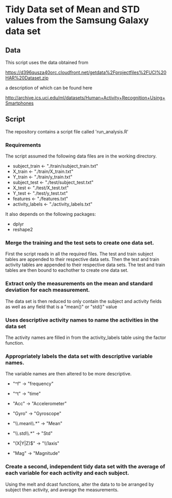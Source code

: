 # Tidy Data set of Mean and STD values from the Samsung Galaxy data set

## Data
This script uses the data obtained from 

https://d396qusza40orc.cloudfront.net/getdata%2Fprojectfiles%2FUCI%20HAR%20Dataset.zip

a description of which can be found here

http://archive.ics.uci.edu/ml/datasets/Human+Activity+Recognition+Using+Smartphones

## Script

The repository contains a script file called 'run_analysis.R'

### Requirements

The script assumed the following data files are in the working directory.

* subject_train   <-  "./train/subject_train.txt"
* X_train         <-  "./train/X_train.txt"
* Y_train         <-  "./train/y_train.txt"
* subject_test    <-  "./test/subject_test.txt"
* X_test          <-  "./test/X_test.txt"
* Y_test          <-  "./test/y_test.txt"
* features        <-  "./features.txt"
* activity_labels <-  "./activity_labels.txt"

It also depends on the following packages:

* dplyr
* reshape2

### Merge the training and the test sets to create one data set.
First the script reads in all the required files. 
The test and train subject tables are appended to their respective data sets. 
Then the test and train activity tables are appended to their respective data sets. 
The test and train tables are then bound to eachother to create one data set.

### Extract only the measurements on the mean and standard deviation for each measurement.
The data set is then reduced to only contain the subject and activity fields as well as any field that is a "mean()" or "std()" value

### Uses descriptive activity names to name the activities in the data set
The activity names are filled in from the activity_labels table using the factor function.

### Appropriately labels the data set with descriptive variable names.
The variable names are then altered to be more descriptive. 

- "^f" -> "frequency"

- "^t" -> "time"

- "Acc" -> "Accelerometer"

- "Gyro" -> "Gyroscope"

- "\\\\.mean\\\\.*" -> "Mean"

- "\\\\.std\\\\.*" -> "Std"

- "(X|Y|Z)$" -> "\\\\1axis"

- "Mag" -> "Magnitude"


### Create a second, independent tidy data set with the average of each variable for each activity and each subject.
Using the melt and dcast functions, alter the data to to be arranged by subject then activity, and average the measurements.